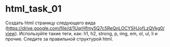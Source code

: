 # html_task_01
Создать html страницу следующего вида (https://drive.google.com/file/d/1UqrHfmy5Q7c5ReQnLOCYSHJofLzQVkg0/view).
Используйте такие теги, как: h1, h2, strong, p, img, em, ol, ul, li и прочие. Следите за правильной структурой html. 

